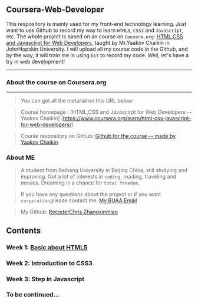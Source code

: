 ## Coursera-Web-Developer
This respository is mainly used for my front-end technology learning.  Just want to use Github to record my way to learn `HTML5`, `CSS3` and `Javascript`, etc. The whole project is based on an course on `Cousera.org`: [HTML,CSS and Javascirpt for Web Developers](https://www.coursera.org/learn/html-css-javascript-for-web-developers/), taught by Mr.Yaakov Chaikin in JohnHopskin University. I will upload all my course code in the Github, and by the way, it will train me in using `Git` to record my code. Well, let's have a try in web development!

---
### About the course on Coursera.org
-------------

> You can get all the metarial on this URL below:

> Course homepage : [HTML,CSS and Javascirpt for Web Developers -- Yaakov Chaikin] (https://www.coursera.org/learn/html-css-javascript-for-web-developers/)
  
> Course respository on Github: [Github for the course -- made by Yaakov Chaikin](https://github.com/jhu-ep-coursera/fullstack-course4)

### About ME
> A student from Beihang University in Beijing China, still studying and improving. Got a lof of interests in `coding`, reading, traveling and movies. Dreaming in a chance for `total freedom`.

> If you have any questions about the project or if you want `corporation`,please contact me: [My BUAA Email](735935271@buaa.edu.cn)

> My Github: [RecoderChris Zhangxinmiao](https://github.com/RecoderChris)

## Contents

### Week 1: [Basic about HTML5](https://github.com/RecoderChris/coursera-web-develop/tree/master/Lecture1 "Week 1")

### Week 2: Introduction to CSS3

### Week 3: Step in Javascript

### To be continued...

